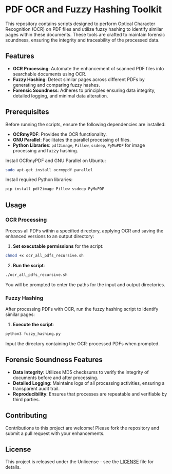 # PDF OCR and Fuzzy Hashing Toolkit

This repository contains scripts designed to perform Optical Character Recognition (OCR) on PDF files and utilize fuzzy hashing to identify similar pages within these documents. These tools are crafted to maintain forensic soundness, ensuring the integrity and traceability of the processed data.

## Features

- **OCR Processing**: Automate the enhancement of scanned PDF files into searchable documents using OCR.
- **Fuzzy Hashing**: Detect similar pages across different PDFs by generating and comparing fuzzy hashes.
- **Forensic Soundness**: Adheres to principles ensuring data integrity, detailed logging, and minimal data alteration.

## Prerequisites

Before running the scripts, ensure the following dependencies are installed:

- **OCRmyPDF**: Provides the OCR functionality.
- **GNU Parallel**: Facilitates the parallel processing of files.
- **Python Libraries**: `pdf2image`, `Pillow`, `ssdeep`, `PyMuPDF` for image processing and fuzzy hashing.

Install OCRmyPDF and GNU Parallel on Ubuntu:

```bash
sudo apt-get install ocrmypdf parallel
```

Install required Python libraries:

```bash
pip install pdf2image Pillow ssdeep PyMuPDF
```

## Usage

### OCR Processing

Process all PDFs within a specified directory, applying OCR and saving the enhanced versions to an output directory:

1. **Set executable permissions** for the script:

```bash
chmod +x ocr_all_pdfs_recursive.sh
```

2. **Run the script**:

```bash
./ocr_all_pdfs_recursive.sh
```

You will be prompted to enter the paths for the input and output directories.

### Fuzzy Hashing

After processing PDFs with OCR, run the fuzzy hashing script to identify similar pages:

1. **Execute the script**:

```bash
python3 fuzzy_hashing.py
```

Input the directory containing the OCR-processed PDFs when prompted.

## Forensic Soundness Features

- **Data Integrity**: Utilizes MD5 checksums to verify the integrity of documents before and after processing.
- **Detailed Logging**: Maintains logs of all processing activities, ensuring a transparent audit trail.
- **Reproducibility**: Ensures that processes are repeatable and verifiable by third parties.

## Contributing

Contributions to this project are welcome! Please fork the repository and submit a pull request with your enhancements.

## License

This project is released under the Unlicense - see the [LICENSE](LICENSE) file for details.
```
